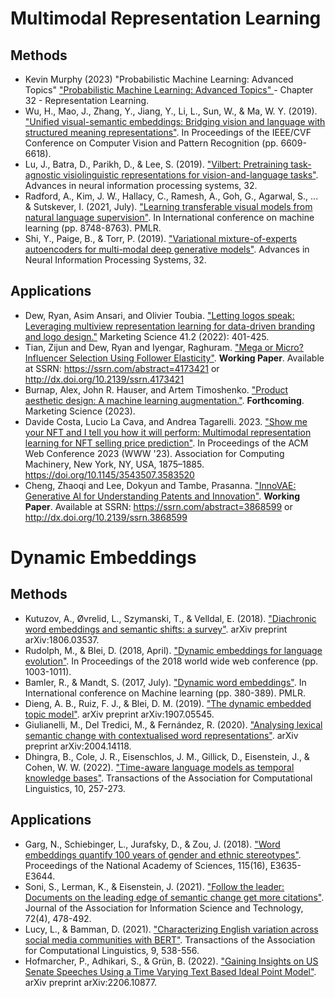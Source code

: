 
# Multimodal Representation Learning

## Methods

- Kevin Murphy (2023) "Probabilistic Machine Learning: Advanced Topics" ["Probabilistic Machine Learning: Advanced Topics" ](https://probml.github.io/pml-book/book2.html)- Chapter 32 - Representation Learning.
- Wu, H., Mao, J., Zhang, Y., Jiang, Y., Li, L., Sun, W., & Ma, W. Y. (2019). ["Unified visual-semantic embeddings: Bridging vision and language with structured meaning representations"](https://openaccess.thecvf.com/content_CVPR_2019/papers/Wu_Unified_Visual-Semantic_Embeddings_Bridging_Vision_and_Language_With_Structured_Meaning_CVPR_2019_paper.pdf). In Proceedings of the IEEE/CVF Conference on Computer Vision and Pattern Recognition (pp. 6609-6618).
- Lu, J., Batra, D., Parikh, D., & Lee, S. (2019). ["Vilbert: Pretraining task-agnostic visiolinguistic representations for vision-and-language tasks"](https://proceedings.neurips.cc/paper/2019/file/c74d97b01eae257e44aa9d5bade97baf-Paper.pdf). Advances in neural information processing systems, 32.
- Radford, A., Kim, J. W., Hallacy, C., Ramesh, A., Goh, G., Agarwal, S., ... & Sutskever, I. (2021, July). ["Learning transferable visual models from natural language supervision"](http://proceedings.mlr.press/v139/radford21a/radford21a.pdf). In International conference on machine learning (pp. 8748-8763). PMLR.
- Shi, Y., Paige, B., & Torr, P. (2019). ["Variational mixture-of-experts autoencoders for multi-modal deep generative models"](https://proceedings.neurips.cc/paper/2019/file/0ae775a8cb3b499ad1fca944e6f5c836-Paper.pdf). Advances in Neural Information Processing Systems, 32.

## Applications

- Dew, Ryan, Asim Ansari, and Olivier Toubia. ["Letting logos speak: Leveraging multiview representation learning for data-driven branding and logo design."](https://pubsonline.informs.org/doi/abs/10.1287/mksc.2021.1326) Marketing Science 41.2 (2022): 401-425.
- Tian, Zijun and Dew, Ryan and Iyengar, Raghuram. ["Mega or Micro? Influencer Selection Using Follower Elasticity"](https://papers.ssrn.com/sol3/papers.cfm?abstract_id=4173421). **Working Paper**. Available at SSRN: https://ssrn.com/abstract=4173421 or http://dx.doi.org/10.2139/ssrn.4173421
- Burnap, Alex, John R. Hauser, and Artem Timoshenko. ["Product aesthetic design: A machine learning augmentation."](https://pubsonline.informs.org/doi/full/10.1287/mksc.2022.1429). **Forthcoming**. Marketing Science (2023).
- Davide Costa, Lucio La Cava, and Andrea Tagarelli. 2023. ["Show me your NFT and I tell you how it will perform: Multimodal representation learning for NFT selling price prediction"](https://arxiv.org/abs/2302.01676). In Proceedings of the ACM Web Conference 2023 (WWW '23). Association for Computing Machinery, New York, NY, USA, 1875–1885. https://doi.org/10.1145/3543507.3583520
- Cheng, Zhaoqi and Lee, Dokyun and Tambe, Prasanna. ["InnoVAE: Generative AI for Understanding Patents and Innovation"](https://papers.ssrn.com/sol3/papers.cfm?abstract_id=3868599). **Working Paper**. Available at SSRN: https://ssrn.com/abstract=3868599 or http://dx.doi.org/10.2139/ssrn.3868599

# Dynamic Embeddings

## Methods
- Kutuzov, A., Øvrelid, L., Szymanski, T., & Velldal, E. (2018). ["Diachronic word embeddings and semantic shifts: a survey"](https://arxiv.org/pdf/1806.03537.pdf). arXiv preprint arXiv:1806.03537.
- Rudolph, M., & Blei, D. (2018, April). ["Dynamic embeddings for language evolution"](https://dl.acm.org/doi/pdf/10.1145/3178876.3185999). In Proceedings of the 2018 world wide web conference (pp. 1003-1011).
- Bamler, R., & Mandt, S. (2017, July). ["Dynamic word embeddings"](http://proceedings.mlr.press/v70/bamler17a/bamler17a.pdf). In International conference on Machine learning (pp. 380-389). PMLR.
- Dieng, A. B., Ruiz, F. J., & Blei, D. M. (2019). ["The dynamic embedded topic model"](https://arxiv.org/pdf/1907.05545.pdf). arXiv preprint arXiv:1907.05545.
- Giulianelli, M., Del Tredici, M., & Fernández, R. (2020). ["Analysing lexical semantic change with contextualised word representations"](https://arxiv.org/pdf/2004.14118.pdf). arXiv preprint arXiv:2004.14118.
- Dhingra, B., Cole, J. R., Eisenschlos, J. M., Gillick, D., Eisenstein, J., & Cohen, W. W. (2022). ["Time-aware language models as temporal knowledge bases"](https://direct.mit.edu/tacl/article/doi/10.1162/tacl_a_00459/110012/Time-Aware-Language-Models-as-Temporal-Knowledge). Transactions of the Association for Computational Linguistics, 10, 257-273.

## Applications
- Garg, N., Schiebinger, L., Jurafsky, D., & Zou, J. (2018). ["Word embeddings quantify 100 years of gender and ethnic stereotypes"](https://www.pnas.org/doi/full/10.1073/pnas.1720347115). Proceedings of the National Academy of Sciences, 115(16), E3635-E3644.
- Soni, S., Lerman, K., & Eisenstein, J. (2021). ["Follow the leader: Documents on the leading edge of semantic change get more citations"](https://asistdl.onlinelibrary.wiley.com/doi/am-pdf/10.1002/asi.24421). Journal of the Association for Information Science and Technology, 72(4), 478-492.
- Lucy, L., & Bamman, D. (2021). ["Characterizing English variation across social media communities with BERT"](https://direct.mit.edu/tacl/article/doi/10.1162/tacl_a_00383/101877). Transactions of the Association for Computational Linguistics, 9, 538-556.
- Hofmarcher, P., Adhikari, S., & Grün, B. (2022). ["Gaining Insights on US Senate Speeches Using a Time Varying Text Based Ideal Point Model"](https://arxiv.org/pdf/2206.10877.pdf). arXiv preprint arXiv:2206.10877.
